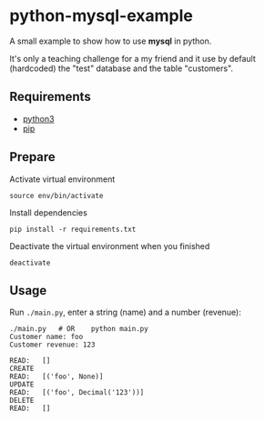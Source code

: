# python-mysql-example

A small example to show how to use **mysql** in python.

It's only a teaching challenge for a my friend and it use by default (hardcoded) the "test" database and the table "customers".

## Requirements

- [python3](https://www.python.org/)
- [pip](https://pypi.org/project/pip/)

## Prepare

Activate virtual environment

```shell
source env/bin/activate
```

Install dependencies

```shell
pip install -r requirements.txt
```

Deactivate the virtual environment when you finished

```shell
deactivate
```

## Usage

Run `./main.py`, enter a string (name) and a number (revenue):

```shell
./main.py   # OR    python main.py
Customer name: foo
Customer revenue: 123

READ:   []
CREATE
READ:   [('foo', None)]
UPDATE
READ:   [('foo', Decimal('123'))]
DELETE
READ:   []
```